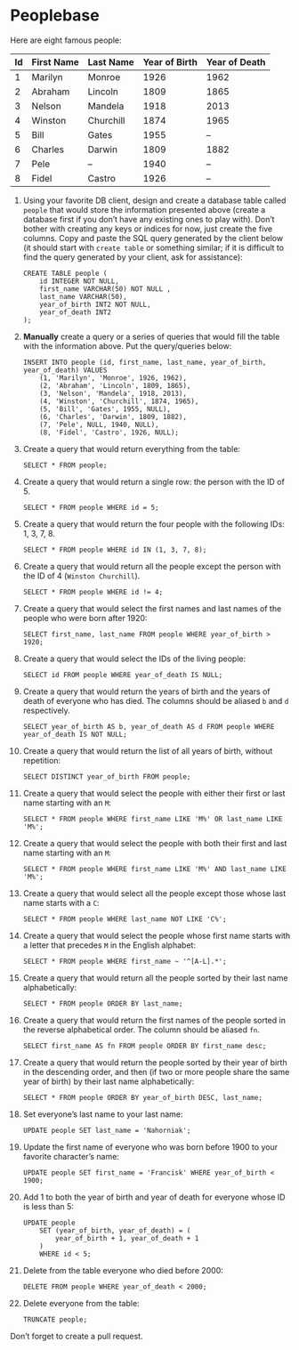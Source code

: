 # Peoplebase

Here are eight famous people: 

| Id | First Name | Last Name | Year of Birth | Year of Death |
|----|------------|-----------|---------------|---------------|
| 1  | Marilyn    | Monroe    | 1926          | 1962          |
| 2  | Abraham    | Lincoln   | 1809          | 1865          |
| 3  | Nelson     | Mandela   | 1918          | 2013          |
| 4  | Winston    | Churchill | 1874          | 1965          |
| 5  | Bill       | Gates     | 1955          | –             |
| 6  | Charles    | Darwin    | 1809          | 1882          |
| 7  | Pele       | –         | 1940          | –             |
| 8  | Fidel      | Castro    | 1926          | –             |

1. Using your favorite DB client, design and create a database table called `people` that would store the information presented above (create a database first if you don’t have any existing ones to play with). Don’t bother with creating any keys or indices for now, just create the five columns. Copy and paste the SQL query generated by the client below (it should start with `create table` or something similar; if it is difficult to find the query generated by your client, ask for assistance):

    ```postgresql
    CREATE TABLE people (
        id INTEGER NOT NULL,
        first_name VARCHAR(50) NOT NULL ,
        last_name VARCHAR(50),
        year_of_birth INT2 NOT NULL,
        year_of_death INT2
    );
    ```

2. **Manually** create a query or a series of queries that would fill the table with the information above. Put the query/queries below:

    ```postgresql
    INSERT INTO people (id, first_name, last_name, year_of_birth, year_of_death) VALUES
        (1, 'Marilyn', 'Monroe', 1926, 1962),
        (2, 'Abraham', 'Lincoln', 1809, 1865),
        (3, 'Nelson', 'Mandela', 1918, 2013),
        (4, 'Winston', 'Churchill', 1874, 1965),
        (5, 'Bill', 'Gates', 1955, NULL),
        (6, 'Charles', 'Darwin', 1809, 1882),
        (7, 'Pele', NULL, 1940, NULL),
        (8, 'Fidel', 'Castro', 1926, NULL);
    ```

3. Create a query that would return everything from the table:

    ```postgresql
    SELECT * FROM people;
    ```
    
4. Create a query that would return a single row: the person with the ID of 5.

    ```postgresql
    SELECT * FROM people WHERE id = 5;
    ```

5. Create a query that would return the four people with the following IDs: 1, 3, 7, 8.

    ```postgresql
    SELECT * FROM people WHERE id IN (1, 3, 7, 8);
    ```

6. Create a query that would return all the people except the person with the ID of 4 (`Winston Churchill`).

    ```postgresql
    SELECT * FROM people WHERE id != 4;
    ```

7. Create a query that would select the first names and last names of the people who were born after 1920:

    ```postgresql
    SELECT first_name, last_name FROM people WHERE year_of_birth > 1920;
    ```
    
8. Create a query that would select the IDs of the living people:

    ```postgresql
    SELECT id FROM people WHERE year_of_death IS NULL;
    ```
    
9. Create a query that would return the years of birth and the years of death of everyone who has died. The columns should be aliased `b` and `d` respectively.

    ```postgresql
    SELECT year_of_birth AS b, year_of_death AS d FROM people WHERE year_of_death IS NOT NULL;
    ```
    
10. Create a query that would return the list of all years of birth, without repetition:

    ```postgresql
    SELECT DISTINCT year_of_birth FROM people;
    ```

11. Create a query that would select the people with either their first or last name starting with an `M`:

    ```postgresql
    SELECT * FROM people WHERE first_name LIKE 'M%' OR last_name LIKE 'M%';
    ```

12. Create a query that would select the people with both their first and last name starting with an `M`:

    ```postgresql
    SELECT * FROM people WHERE first_name LIKE 'M%' AND last_name LIKE 'M%';
    ```
    
13. Create a query that would select all the people except those whose last name starts with a `C`:

    ```postgresql
    SELECT * FROM people WHERE last_name NOT LIKE 'C%';
    ```
    
14. Create a query that would select the people whose first name starts with a letter that precedes `M` in the English alphabet:

    ```postgresql
    SELECT * FROM people WHERE first_name ~ '^[A-L].*';
    ```
    
15. Create a query that would return all the people sorted by their last name alphabetically:

    ```postgresql
    SELECT * FROM people ORDER BY last_name;
    ```

16. Create a query that would return the first names of the people sorted in the reverse alphabetical order. The column should be aliased `fn`.

    ```postgresql
    SELECT first_name AS fn FROM people ORDER BY first_name desc;
    ```

17. Create a query that would return the people sorted by their year of birth in the descending order, and then (if two or more people share the same year of birth) by their last name alphabetically:

    ```postgresql
    SELECT * FROM people ORDER BY year_of_birth DESC, last_name;
    ```
    
18. Set everyone’s last name to your last name:

    ```postgresql
    UPDATE people SET last_name = 'Nahorniak';
    ```
    
19. Update the first name of everyone who was born before 1900 to your favorite character’s name:

    ```postgresql
    UPDATE people SET first_name = 'Francisk' WHERE year_of_birth < 1900;
    ```
    
20. Add 1 to both the year of birth and year of death for everyone whose ID is less than 5:

    ```postgresql
    UPDATE people 
        SET (year_of_birth, year_of_death) = (
            year_of_birth + 1, year_of_death + 1
        )
        WHERE id < 5;
    ```

21. Delete from the table everyone who died before 2000:

    ```postgresql
    DELETE FROM people WHERE year_of_death < 2000;
    ```

22. Delete everyone from the table:

    ```postgresql
    TRUNCATE people;
    ```
    
Don’t forget to create a pull request.
